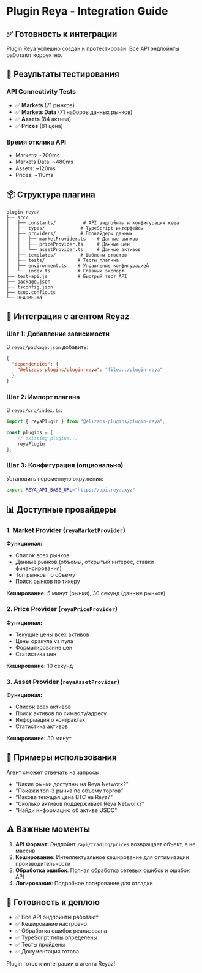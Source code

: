 # Plugin Reya - Integration Guide

## ✅ Готовность к интеграции

Plugin Reya успешно создан и протестирован. Все API эндпойнты работают корректно.

## 🧪 Результаты тестирования

### API Connectivity Tests
- ✅ **Markets** (71 рынков)
- ✅ **Markets Data** (71 наборов данных рынков)  
- ✅ **Assets** (84 актива)
- ✅ **Prices** (81 цена)

### Время отклика API
- Markets: ~700ms
- Markets Data: ~480ms
- Assets: ~120ms
- Prices: ~110ms

## 📦 Структура плагина

```
plugin-reya/
├── src/
│   ├── constants/          # API эндпойнты и конфигурация кеша
│   ├── types/             # TypeScript интерфейсы
│   ├── providers/         # Провайдеры данных
│   │   ├── marketProvider.ts    # Данные рынков
│   │   ├── priceProvider.ts     # Данные цен
│   │   └── assetProvider.ts     # Данные активов
│   ├── templates/         # Шаблоны ответов
│   ├── tests/            # Тесты плагина
│   ├── environment.ts    # Управление конфигурацией
│   └── index.ts          # Главный экспорт
├── test-api.js           # Быстрый тест API
├── package.json
├── tsconfig.json
├── tsup.config.ts
└── README.md
```

## 🔌 Интеграция с агентом Reyaz

### Шаг 1: Добавление зависимости

В `reyaz/package.json` добавить:
```json
{
  "dependencies": {
    "@elizaos-plugins/plugin-reya": "file:../plugin-reya"
  }
}
```

### Шаг 2: Импорт плагина

В `reyaz/src/index.ts`:
```typescript
import { reyaPlugin } from "@elizaos-plugins/plugin-reya";

const plugins = [
    // existing plugins...
    reyaPlugin
];
```

### Шаг 3: Конфигурация (опционально)

Установить переменную окружения:
```bash
export REYA_API_BASE_URL="https://api.reya.xyz"
```

## 📊 Доступные провайдеры

### 1. Market Provider (`reyaMarketProvider`)
**Функционал:**
- Список всех рынков
- Данные рынков (объемы, открытый интерес, ставки финансирования)
- Топ рынков по объему
- Поиск рынков по тикеру

**Кеширование:** 5 минут (рынки), 30 секунд (данные рынков)

### 2. Price Provider (`reyaPriceProvider`)
**Функционал:**
- Текущие цены всех активов
- Цены оракула vs пула
- Форматирование цен
- Статистика цен

**Кеширование:** 10 секунд

### 3. Asset Provider (`reyaAssetProvider`)
**Функционал:**
- Список всех активов
- Поиск активов по символу/адресу
- Информация о контрактах
- Статистика активов

**Кеширование:** 30 минут

## 🎯 Примеры использования

Агент сможет отвечать на запросы:
- "Какие рынки доступны на Reya Network?"
- "Покажи топ-3 рынка по объему торгов"
- "Какова текущая цена BTC на Reya?"
- "Сколько активов поддерживает Reya Network?"
- "Найди информацию об активе USDC"

## ⚠️ Важные моменты

1. **API Формат**: Эндпойнт `/api/trading/prices` возвращает объект, а не массив
2. **Кеширование**: Интеллектуальное кеширование для оптимизации производительности
3. **Обработка ошибок**: Полная обработка сетевых ошибок и ошибок API
4. **Логирование**: Подробное логирование для отладки

## 🚀 Готовность к деплою

- ✅ Все API эндпойнты работают
- ✅ Кеширование настроено
- ✅ Обработка ошибок реализована
- ✅ TypeScript типы определены
- ✅ Тесты пройдены
- ✅ Документация готова

Plugin готов к интеграции в агента Reyaz!